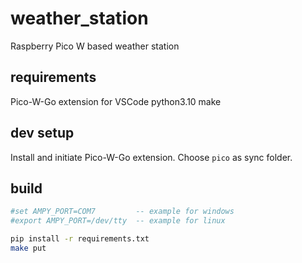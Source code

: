 # weather_station
Raspberry Pico W based weather station

## requirements

Pico-W-Go extension for VSCode
python3.10
make

## dev setup

Install and initiate Pico-W-Go extension. Choose `pico` as sync folder.

## build

``` bash
#set AMPY_PORT=COM7         -- example for windows
#export AMPY_PORT=/dev/tty  -- example for linux

pip install -r requirements.txt
make put
```
